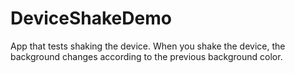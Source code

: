 # DeviceShakeDemo
App that tests shaking the device. When you shake the device, the background changes according to the previous background color.
